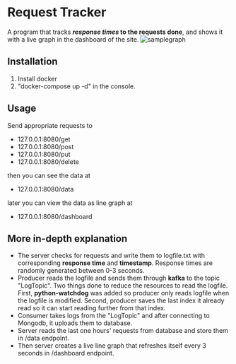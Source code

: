 # Request Tracker
A program that tracks **_response times_ to the requests done**, and shows it with a live graph in the dashboard of the site.
![samplegraph](https://user-images.githubusercontent.com/80488910/112766093-f04b1780-9018-11eb-8ae7-3ff7c7c339c1.png)
## Installation
1. Install docker
2. "docker-compose up -d" in the console.

## Usage
Send appropriate requests to
- 127.0.0.1:8080/get
- 127.0.0.1:8080/post
- 127.0.0.1:8080/put
- 127.0.0.1:8080/delete

then you can see the data at
- 127.0.0.1:8080/data

later you can view the data as line graph at
- 127.0.0.1:8080/dashboard

## More in-depth explanation
- The server checks for requests and write them to logfile.txt with corresponding **response time** and **timestamp**. Response times are randomly generated between 0-3 seconds.  
- Producer reads the logfile and sends them through **kafka** to the topic "LogTopic". Two things done to reduce the resources to read the logfile. First, **python-watchdog** was added so producer only reads logfile when the logfile is modified. Second, producer saves the last index it already read so it can start reading further from that index.
- Consumer takes logs from the "LogTopic" and after connecting to Mongodb, it uploads them to database.  
- Server reads the last one hours' requests from database and store them in /data endpoint.  
- Then server creates a live line graph that refreshes itself every 3 seconds in /dashboard endpoint.
